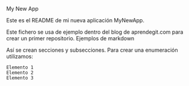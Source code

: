 My New App

Este es el README de mi nueva aplicación MyNewApp.

Este fichero se usa de ejemplo dentro del blog de aprendegit.com para crear un primer repositorio.
Ejemplos de markdown

Así se crean secciones y subsecciones. Para crear una enumeración utilizamos:

    Elemento 1
    Elemento 2
    Elemento 3
